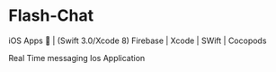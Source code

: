 # Flash-Chat
iOS Apps 📱 | (Swift 3.0/Xcode 8) 
Firebase | Xcode | SWift | Cocopods 

Real Time messaging Ios Application 

